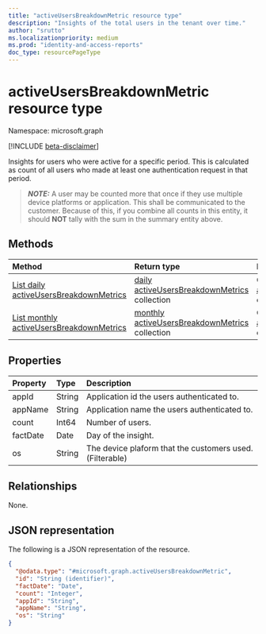 ```yaml
---
title: "activeUsersBreakdownMetric resource type"
description: "Insights of the total users in the tenant over time."
author: "srutto"
ms.localizationpriority: medium
ms.prod: "identity-and-access-reports"
doc_type: resourcePageType
---
```


# activeUsersBreakdownMetric resource type

Namespace: microsoft.graph

[!INCLUDE [beta-disclaimer](../../includes/beta-disclaimer.md)]

Insights for users who were active for a specific period. This is calculated as count of all users who made at least one authentication request in that period.

> **_NOTE:_**
> A user may be counted more that once if they use multiple device platforms or application. This shall be communicated to the customer.
> Because of this, if you combine all counts in this entity, it should **NOT** tally with the sum in the summary entity above.

## Methods
|Method|Return type|Description|
|:---|:---|:---|
|[List daily activeUsersBreakdownMetrics](../api/dailyuserinsightmetricsroot-list-activeusersbreakdown.md)|[daily activeUsersBreakdownMetrics](../resources/activeusersbreakdownmetric.md) collection|Get a list of the daily [activeUsersBreakdownMetric](../resources/activeusersbreakdownmetric.md) objects and their properties.|
|[List monthly activeUsersBreakdownMetrics](../api/monthlyuserinsightmetricsroot-list-activeusersbreakdown.md)|[monthly activeUsersBreakdownMetrics](../resources/activeusersbreakdownmetric.md) collection|Get a list of the monthly [activeUsersBreakdownMetric](../resources/activeusersbreakdownmetric.md) objects and their properties.|

## Properties
|Property|Type|Description|
|:---|:---|:---|
| appId    | String | Application id the users authenticated to.|              
| appName  | String | Application name the users authenticated to. |           
| count    | Int64  | Number of users.|                                     
| factDate | Date   | Day of the insight. |                                   
| os       | String | The device plaform that the customers used. (Filterable)|

## Relationships
None.

## JSON representation
The following is a JSON representation of the resource.
<!-- {
  "blockType": "resource",
  "keyProperty": "id",
  "@odata.type": "microsoft.graph.activeUsersBreakdownMetric",
  "openType": false
}
-->
``` json
{
  "@odata.type": "#microsoft.graph.activeUsersBreakdownMetric",
  "id": "String (identifier)",
  "factDate": "Date",
  "count": "Integer",
  "appId": "String",
  "appName": "String",
  "os": "String"
}
```

